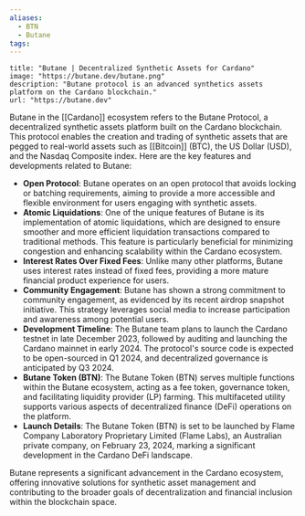 ```yaml
---
aliases:
  - BTN
  - Butane
tags:
---
```


```embed
title: "Butane | Decentralized Synthetic Assets for Cardano"
image: "https://butane.dev/butane.png"
description: "Butane protocol is an advanced synthetics assets platform on the Cardano blockchain."
url: "https://butane.dev"
```

Butane in the [[Cardano]] ecosystem refers to the Butane Protocol, a decentralized synthetic assets platform built on the Cardano blockchain. This protocol enables the creation and trading of synthetic assets that are pegged to real-world assets such as [[Bitcoin]] (BTC), the US Dollar (USD), and the Nasdaq Composite index. Here are the key features and developments related to Butane:

- **Open Protocol**: Butane operates on an open protocol that avoids locking or batching requirements, aiming to provide a more accessible and flexible environment for users engaging with synthetic assets.
- **Atomic Liquidations**: One of the unique features of Butane is its implementation of atomic liquidations, which are designed to ensure smoother and more efficient liquidation transactions compared to traditional methods. This feature is particularly beneficial for minimizing congestion and enhancing scalability within the Cardano ecosystem.
- **Interest Rates Over Fixed Fees**: Unlike many other platforms, Butane uses interest rates instead of fixed fees, providing a more mature financial product experience for users.
- **Community Engagement**: Butane has shown a strong commitment to community engagement, as evidenced by its recent airdrop snapshot initiative. This strategy leverages social media to increase participation and awareness among potential users.
- **Development Timeline**: The Butane team plans to launch the Cardano testnet in late December 2023, followed by auditing and launching the Cardano mainnet in early 2024. The protocol's source code is expected to be open-sourced in Q1 2024, and decentralized governance is anticipated by Q3 2024.
- **Butane Token (BTN)**: The Butane Token (BTN) serves multiple functions within the Butane ecosystem, acting as a fee token, governance token, and facilitating liquidity provider (LP) farming. This multifaceted utility supports various aspects of decentralized finance (DeFi) operations on the platform.
- **Launch Details**: The Butane Token (BTN) is set to be launched by Flame Company Laboratory Proprietary Limited (Flame Labs), an Australian private company, on February 23, 2024, marking a significant development in the Cardano DeFi landscape.

Butane represents a significant advancement in the Cardano ecosystem, offering innovative solutions for synthetic asset management and contributing to the broader goals of decentralization and financial inclusion within the blockchain space.